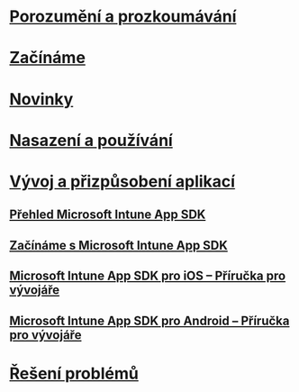 # [Porozumění a prozkoumávání](/intune/understand-explore/introduction-to-microsoft-intune)
# [Začínáme](/intune/get-started/what-to-know-before-you-start-microsoft-intune)
# [Novinky](/intune/whats-new/whats-new-in-microsoft-intune)
# [Nasazení a používání](/intune/deploy-use/overview-of-device-and-app-lifecycles-in-microsoft-intune)
# [Vývoj a přizpůsobení aplikací](intune-app-sdk.md)
## [Přehled Microsoft Intune App SDK](intune-app-sdk.md)
## [Začínáme s Microsoft Intune App SDK](intune-app-sdk-get-started.md)
## [Microsoft Intune App SDK pro iOS – Příručka pro vývojáře](intune-app-sdk-ios.md)
## [Microsoft Intune App SDK pro Android – Příručka pro vývojáře](intune-app-sdk-android.md)
# [Řešení problémů](/intune/troubleshoot/how-to-get-support-for-microsoft-intune)


<!--HONumber=Oct16_HO2-->


